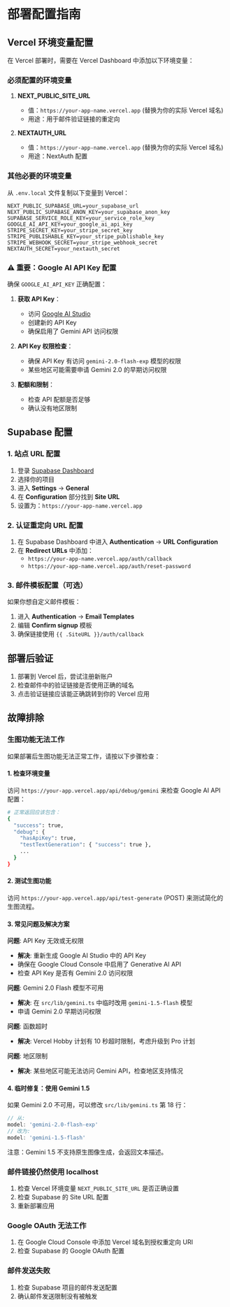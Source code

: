 # 部署配置指南

## Vercel 环境变量配置

在 Vercel 部署时，需要在 Vercel Dashboard 中添加以下环境变量：

### 必须配置的环境变量

1. **NEXT_PUBLIC_SITE_URL**
   - 值：`https://your-app-name.vercel.app` (替换为你的实际 Vercel 域名)
   - 用途：用于邮件验证链接的重定向

2. **NEXTAUTH_URL**
   - 值：`https://your-app-name.vercel.app` (替换为你的实际 Vercel 域名)
   - 用途：NextAuth 配置

### 其他必要的环境变量

从 `.env.local` 文件复制以下变量到 Vercel：

```env
NEXT_PUBLIC_SUPABASE_URL=your_supabase_url
NEXT_PUBLIC_SUPABASE_ANON_KEY=your_supabase_anon_key
SUPABASE_SERVICE_ROLE_KEY=your_service_role_key
GOOGLE_AI_API_KEY=your_google_ai_api_key
STRIPE_SECRET_KEY=your_stripe_secret_key
STRIPE_PUBLISHABLE_KEY=your_stripe_publishable_key
STRIPE_WEBHOOK_SECRET=your_stripe_webhook_secret
NEXTAUTH_SECRET=your_nextauth_secret
```

### ⚠️ 重要：Google AI API Key 配置

确保 `GOOGLE_AI_API_KEY` 正确配置：

1. **获取 API Key**：
   - 访问 [Google AI Studio](https://makersuite.google.com/app/apikey)
   - 创建新的 API Key
   - 确保启用了 Gemini API 访问权限

2. **API Key 权限检查**：
   - 确保 API Key 有访问 `gemini-2.0-flash-exp` 模型的权限
   - 某些地区可能需要申请 Gemini 2.0 的早期访问权限

3. **配额和限制**：
   - 检查 API 配额是否足够
   - 确认没有地区限制

## Supabase 配置

### 1. 站点 URL 配置

1. 登录 [Supabase Dashboard](https://supabase.com/dashboard)
2. 选择你的项目
3. 进入 **Settings** → **General**
4. 在 **Configuration** 部分找到 **Site URL**
5. 设置为：`https://your-app-name.vercel.app`

### 2. 认证重定向 URL 配置

1. 在 Supabase Dashboard 中进入 **Authentication** → **URL Configuration**
2. 在 **Redirect URLs** 中添加：
   - `https://your-app-name.vercel.app/auth/callback`
   - `https://your-app-name.vercel.app/auth/reset-password`

### 3. 邮件模板配置（可选）

如果你想自定义邮件模板：

1. 进入 **Authentication** → **Email Templates**
2. 编辑 **Confirm signup** 模板
3. 确保链接使用 `{{ .SiteURL }}/auth/callback`

## 部署后验证

1. 部署到 Vercel 后，尝试注册新账户
2. 检查邮件中的验证链接是否使用正确的域名
3. 点击验证链接应该能正确跳转到你的 Vercel 应用

## 故障排除

### 生图功能无法工作

如果部署后生图功能无法正常工作，请按以下步骤检查：

#### 1. 检查环境变量
访问 `https://your-app.vercel.app/api/debug/gemini` 来检查 Google AI API 配置：

```bash
# 正常返回应该包含：
{
  "success": true,
  "debug": {
    "hasApiKey": true,
    "testTextGeneration": { "success": true },
    ...
  }
}
```

#### 2. 测试生图功能
访问 `https://your-app.vercel.app/api/test-generate` (POST) 来测试简化的生图流程。

#### 3. 常见问题及解决方案

**问题**: API Key 无效或无权限
- **解决**: 重新生成 Google AI Studio 中的 API Key
- 确保在 Google Cloud Console 中启用了 Generative AI API
- 检查 API Key 是否有 Gemini 2.0 访问权限

**问题**: Gemini 2.0 Flash 模型不可用
- **解决**: 在 `src/lib/gemini.ts` 中临时改用 `gemini-1.5-flash` 模型
- 申请 Gemini 2.0 早期访问权限

**问题**: 函数超时
- **解决**: Vercel Hobby 计划有 10 秒超时限制，考虑升级到 Pro 计划

**问题**: 地区限制
- **解决**: 某些地区可能无法访问 Gemini API，检查地区支持情况

#### 4. 临时修复：使用 Gemini 1.5
如果 Gemini 2.0 不可用，可以修改 `src/lib/gemini.ts` 第 18 行：

```typescript
// 从:
model: 'gemini-2.0-flash-exp'
// 改为:
model: 'gemini-1.5-flash'
```

注意：Gemini 1.5 不支持原生图像生成，会返回文本描述。

### 邮件链接仍然使用 localhost

1. 检查 Vercel 环境变量 `NEXT_PUBLIC_SITE_URL` 是否正确设置
2. 检查 Supabase 的 Site URL 配置
3. 重新部署应用

### Google OAuth 无法工作

1. 在 Google Cloud Console 中添加 Vercel 域名到授权重定向 URI
2. 检查 Supabase 的 Google OAuth 配置

### 邮件发送失败

1. 检查 Supabase 项目的邮件发送配置
2. 确认邮件发送限制没有被触发